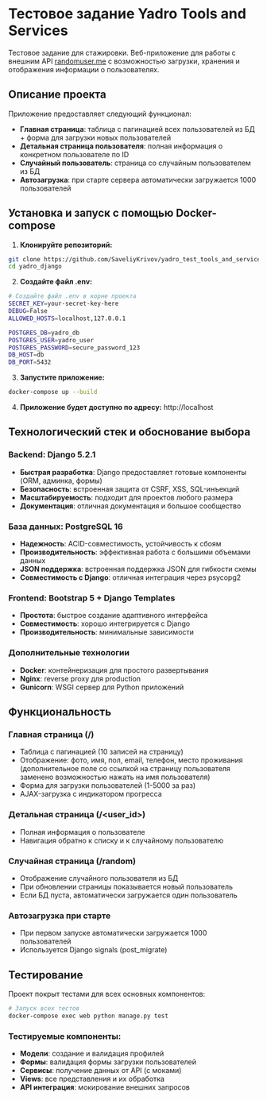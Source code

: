# Тестовое задание Yadro Tools and Services

Тестовое задание для стажировки. Веб-приложение для работы с внешним API [randomuser.me](https://randomuser.me/) с возможностью загрузки, хранения и отображения информации о пользователях.

## Описание проекта

Приложение предоставляет следующий функционал:

- **Главная страница**: таблица с пагинацией всех пользователей из БД + форма для загрузки новых пользователей
- **Детальная страница пользователя**: полная информация о конкретном пользователе по ID
- **Случайный пользователь**: страница со случайным пользователем из БД
- **Автозагрузка**: при старте сервера автоматически загружается 1000 пользователей

## Установка и запуск с помощью Docker-compose

1. **Клонируйте репозиторий:**
```bash
git clone https://github.com/SaveliyKrivov/yadro_test_tools_and_services.git
cd yadro_django
```

2. **Создайте файл .env:**
```bash
# Создайте файл .env в корне проекта
SECRET_KEY=your-secret-key-here
DEBUG=False
ALLOWED_HOSTS=localhost,127.0.0.1

POSTGRES_DB=yadro_db
POSTGRES_USER=yadro_user
POSTGRES_PASSWORD=secure_password_123
DB_HOST=db
DB_PORT=5432
```

3. **Запустите приложение:**
```bash
docker-compose up --build
```

4. **Приложение будет доступно по адресу:** http://localhost

## Технологический стек и обоснование выбора

### Backend: Django 5.2.1
- **Быстрая разработка**: Django предоставляет готовые компоненты (ORM, админка, формы)
- **Безопасность**: встроенная защита от CSRF, XSS, SQL-инъекций
- **Масштабируемость**: подходит для проектов любого размера
- **Документация**: отличная документация и большое сообщество

### База данных: PostgreSQL 16
- **Надежность**: ACID-совместимость, устойчивость к сбоям
- **Производительность**: эффективная работа с большими объемами данных
- **JSON поддержка**: встроенная поддержка JSON для гибкости схемы
- **Совместимость с Django**: отличная интеграция через psycopg2

### Frontend: Bootstrap 5 + Django Templates
- **Простота**: быстрое создание адаптивного интерфейса
- **Совместимость**: хорошо интегрируется с Django
- **Производительность**: минимальные зависимости

### Дополнительные технологии
- **Docker**: контейнеризация для простого развертывания
- **Nginx**: reverse proxy для production
- **Gunicorn**: WSGI сервер для Python приложений

## Функциональность

### Главная страница (/)
- Таблица с пагинацией (10 записей на страницу)
- Отображение: фото, имя, пол, email, телефон, место проживания (дополнительное поле со ссылкой на страницу пользователя заменено возможностью нажать на имя пользователя)
- Форма для загрузки пользователей (1-5000 за раз)
- AJAX-загрузка с индикатором прогресса

### Детальная страница (/<user_id>)
- Полная информация о пользователе
- Навигация обратно к списку и к случайному пользователю

### Случайная страница (/random)
- Отображение случайного пользователя из БД
- При обновлении страницы показывается новый пользователь
- Если БД пуста, автоматически загружается один пользователь

### Автозагрузка при старте
- При первом запуске автоматически загружается 1000 пользователей
- Используется Django signals (post_migrate)

## Тестирование

Проект покрыт тестами для всех основных компонентов:

```bash
# Запуск всех тестов
docker-compose exec web python manage.py test
```

### Тестируемые компоненты:
- **Модели**: создание и валидация профилей
- **Формы**: валидация формы загрузки пользователей
- **Сервисы**: получение данных от API (с моками)
- **Views**: все представления и их обработка
- **API интеграция**: мокирование внешних запросов

